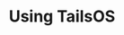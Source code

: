 ---
title: Using TailsOS
has_children: true
softlink: /btc-vault/using-tailsos/1.create-vault/
nav_order: 2
---